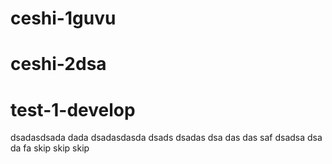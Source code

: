 # ceshi-1guvu
# ceshi-2dsa
# test-1-develop
dsadasdsada
dada
dsadasdasda
dsads
dsadas
dsa
das
das
saf
dsadsa
dsa
da
fa
skip
skip
skip
